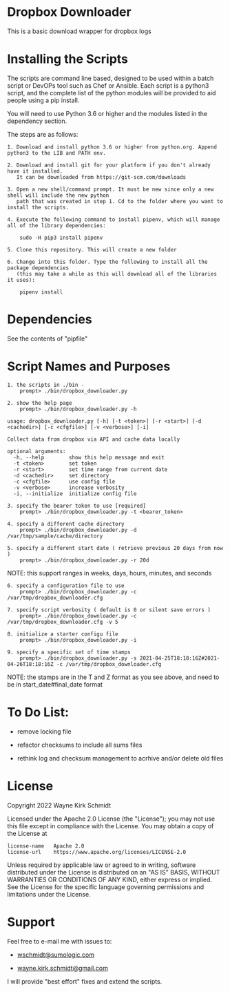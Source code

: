 Dropbox Downloader
==================

This is a basic download wrapper for dropbox logs

Installing the Scripts
=======================

The scripts are command line based, designed to be used within a batch script or DevOPs tool such as Chef or Ansible.
Each script is a python3 script, and the complete list of the python modules will be provided to aid people using a pip install.

You will need to use Python 3.6 or higher and the modules listed in the dependency section.  

The steps are as follows: 

    1. Download and install python 3.6 or higher from python.org. Append python3 to the LIB and PATH env.

    2. Download and install git for your platform if you don't already have it installed.
       It can be downloaded from https://git-scm.com/downloads
    
    3. Open a new shell/command prompt. It must be new since only a new shell will include the new python 
       path that was created in step 1. Cd to the folder where you want to install the scripts.
    
    4. Execute the following command to install pipenv, which will manage all of the library dependencies:
    
        sudo -H pip3 install pipenv 
 
    5. Clone this repository. This will create a new folder
    
    6. Change into this folder. Type the following to install all the package dependencies 
       (this may take a while as this will download all of the libraries it uses):

        pipenv install
        
Dependencies
============

See the contents of "pipfile"

Script Names and Purposes
=========================

    1. the scripts in ./bin - 
        prompt> ./bin/dropbox_downloader.py

    2. show the help page
        prompt> ./bin/dropbox_downloader.py -h

```
usage: dropbox_downloader.py [-h] [-t <token>] [-r <start>] [-d <cachedir>] [-c <cfgfile>] [-v <verbose>] [-i]

Collect data from dropbox via API and cache data locally

optional arguments:
  -h, --help        show this help message and exit
  -t <token>        set token
  -r <start>        set time range from current date
  -d <cachedir>     set directory
  -c <cfgfile>      use config file
  -v <verbose>      increase verbosity
  -i, --initialize  initialize config file
```

    3. specify the bearer token to use [required]
        prompt> ./bin/dropbox_downloader.py -t <bearer_token>

    4. specify a different cache directory
        prompt> ./bin/dropbox_downloader.py -d /var/tmp/sample/cache/directory

    5. specify a different start date ( retrieve previous 20 days from now )
        prompt> ./bin/dropbox_downloader.py -r 20d

NOTE: this support ranges in weeks, days, hours, minutes, and seconds

    6. specify a configuration file to use
        prompt> ./bin/dropbox_downloader.py -c /var/tmp/dropbox_downloader.cfg

    7. specify script verbosity ( default is 0 or silent save errors )
        prompt> ./bin/dropbox_downloader.py -c /var/tmp/dropbox_downloader.cfg -v 5

    8. initialize a starter configu file
        prompt> ./bin/dropbox_downloader.py -i

    9. specify a specific set of time stamps
        prompt> ./bin/dropbox_downloader.py -s 2021-04-25T18:18:16Z#2021-04-26T18:18:16Z -c /var/tmp/dropbox_downloader.cfg

NOTE: the stamps are in the T and Z format as you see above, and need to be in start_date#final_date format

To Do List:
===========

* remove locking file

* refactor checksums to include all sums files

* rethink log and checksum management to acrhive and/or delete old files

License
=======

Copyright 2022 Wayne Kirk Schmidt

Licensed under the Apache 2.0 License (the "License");
you may not use this file except in compliance with the License.
You may obtain a copy of the License at

    license-name   Apache 2.0 
    license-url    https://www.apache.org/licenses/LICENSE-2.0

Unless required by applicable law or agreed to in writing, software
distributed under the License is distributed on an "AS IS" BASIS,
WITHOUT WARRANTIES OR CONDITIONS OF ANY KIND, either express or implied.
See the License for the specific language governing permissions and
limitations under the License.

Support
=======

Feel free to e-mail me with issues to: 

+   wschmidt@sumologic.com

+   wayne.kirk.schmidt@gmail.com

I will provide "best effort" fixes and extend the scripts.

